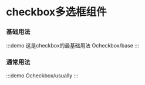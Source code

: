 # checkbox多选框组件

### 基础用法

:::demo 这是checkbox的最基础用法
Ocheckbox/base
:::

### 通常用法

:::demo
Ocheckbox/usually
:::
